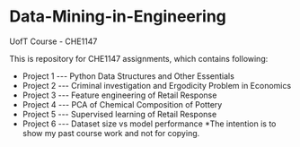 # Data-Mining-in-Engineering
UofT Course - CHE1147

This is repository for CHE1147 assignments, which contains following:

- Project 1 --- Python Data Structures and Other Essentials
- Project 2 --- Criminal investigation and Ergodicity Problem in Economics
- Project 3 --- Feature engineering of Retail Response
- Project 4 --- PCA of Chemical Composition of Pottery
- Project 5 --- Supervised learning of Retail Response
- Project 6 --- Dataset size vs model performance
*The intention is to show my past course work and not for copying.

